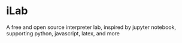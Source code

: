 # iLab
A free and open source interpreter lab, inspired by jupyter notebook, supporting python, javascript, latex, and more 
